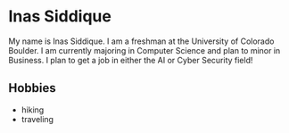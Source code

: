 # Inas Siddique
My name is Inas Siddique. I am a freshman at the University of Colorado Boulder. I am currently majoring in Computer Science and plan to minor in Business. I plan to get a job 
in either the AI or Cyber Security field!

## Hobbies  
- hiking
- traveling 
